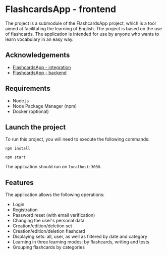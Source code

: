 
# FlashcardsApp - frontend

The project is a submodule of the FlashcardsApp project, which is a tool aimed at facilitating the learning of English. The project is based on the use of flashcards. The application is intended for use by anyone who wants to learn vocabulary in an easy way.


## Acknowledgements

 - [FlashcardsApp - integration](https://github.com/GWeronika/FlashcardsApp-integration)
 - [FlashcardsApp - backend](https://github.com/GWeronika/FlashcardsApp-backend)


## Requirements

- Node.js
- Node Package Manager (npm)
- Docker (optional)
## Launch the project

To run this project, you will need to execute the following commands:

`npm install`

`npm start`

The application should run on `localhost:3000`.

## Features

The application allows the following operations:

- Login
- Registration
- Password reset (with email verification)
- Changing the user's personal data
- Creation/edition/deletion set
- Creation/edition/deletion flashcard
- Displaying sets: all, user, as well as filtered by date and category
- Learning in three learning modes: by flashcards, writing and tests
- Grouping flashcards by categories

